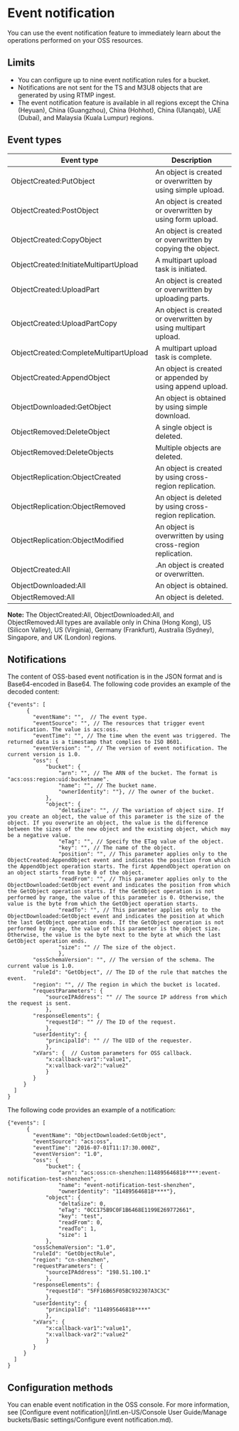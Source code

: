 # Event notification

You can use the event notification feature to immediately learn about the operations performed on your OSS resources.

## Limits

-   You can configure up to nine event notification rules for a bucket.
-   Notifications are not sent for the TS and M3U8 objects that are generated by using RTMP ingest.
-   The event notification feature is available in all regions except the China \(Heyuan\), China \(Guangzhou\), China \(Hohhot\), China \(Ulanqab\), UAE \(Dubai\), and Malaysia \(Kuala Lumpur\) regions.

## Event types

|Event type|Description|
|----------|-----------|
|ObjectCreated:PutObject|An object is created or overwritten by using simple upload.|
|ObjectCreated:PostObject|An object is created or overwritten by using form upload.|
|ObjectCreated:CopyObject|An object is created or overwritten by copying the object.|
|ObjectCreated:InitiateMultipartUpload|A multipart upload task is initiated.|
|ObjectCreated:UploadPart|An object is created or overwritten by uploading parts.|
|ObjectCreated:UploadPartCopy|An object is created or overwritten by using multipart upload.|
|ObjectCreated:CompleteMultipartUpload|A multipart upload task is complete.|
|ObjectCreated:AppendObject|An object is created or appended by using append upload.|
|ObjectDownloaded:GetObject|An object is obtained by using simple download.|
|ObjectRemoved:DeleteObject|A single object is deleted.|
|ObjectRemoved:DeleteObjects|Multiple objects are deleted.|
|ObjectReplication:ObjectCreated|An object is created by using cross-region replication.|
|ObjectReplication:ObjectRemoved|An object is deleted by using cross-region replication.|
|ObjectReplication:ObjectModified|An object is overwritten by using cross-region replication.|
|ObjectCreated:All|.An object is created or overwritten.|
|ObjectDownloaded:All|An object is obtained.|
|ObjectRemoved:All|An object is deleted.|

**Note:** The ObjectCreated:All, ObjectDownloaded:All, and ObjectRemoved:All types are available only in China \(Hong Kong\), US \(Silicon Valley\), US \(Virginia\), Germany \(Frankfurt\), Australia \(Sydney\), Singapore, and UK \(London\) regions.

## Notifications

The content of OSS-based event notification is in the JSON format and is Base64-encoded in Base64. The following code provides an example of the decoded content:

```
{"events": [
      {
        "eventName": "",  // The event type.
        "eventSource": "", // The resources that trigger event notification. The value is acs:oss.
        "eventTime": "", // The time when the event was triggered. The returned data is a timestamp that complies to ISO 8601.
        "eventVersion": "", // The version of event notification. The current version is 1.0.
        "oss": {
            "bucket": {
                "arn": "", // The ARN of the bucket. The format is "acs:oss:region:uid:bucketname".
                "name": "", // The bucket name.
                "ownerIdentity": ""}, // The owner of the bucket.
            }, 
            "object": {
                "deltaSize": "", // The variation of object size. If you create an object, the value of this parameter is the size of the object. If you overwrite an object, the value is the difference between the sizes of the new object and the existing object, which may be a negative value.
                "eTag": "", // Specify the ETag value of the object.
                "key": "", // The name of the object.
                "position": "", // This parameter applies only to the ObjectCreated:AppendObject event and indicates the position from which the AppendObject operation starts. The first AppendObject operation on an object starts from byte 0 of the object.
                "readFrom": "", // This parameter applies only to the ObjectDownloaded:GetObject event and indicates the position from which the GetObject operation starts. If the GetObject operation is not performed by range, the value of this parameter is 0. Otherwise, the value is the byte from which the GetObject operation starts.
                "readTo": "", // This parameter applies only to the ObjectDownloaded:GetObject event and indicates the position at which the last GetObject operation ends. If the GetObject operation is not performed by range, the value of this parameter is the object size. Otherwise, the value is the byte next to the byte at which the last GetObject operation ends.
                "size": "" // The size of the object.
                }, 
        "ossSchemaVersion": "", // The version of the schema. The current value is 1.0.
        "ruleId": "GetObject", // The ID of the rule that matches the event.
        "region": "", // The region in which the bucket is located.
        "requestParameters": {
            "sourceIPAddress": "" // The source IP address from which the request is sent.
            }, 
        "responseElements": {
            "requestId": "" // The ID of the request.
            }, 
        "userIdentity": {
            "principalId": "" // The UID of the requester.
            }, 
        "xVars": {  // Custom parameters for OSS callback.
            "x:callback-var1":"value1",
            "x:vallback-var2":"value2"
            }
        }        
     }
  ]
}
```

The following code provides an example of a notification:

```
{"events": [
      {
        "eventName": "ObjectDownloaded:GetObject",
        "eventSource": "acs:oss",
        "eventTime": "2016-07-01T11:17:30.000Z",
        "eventVersion": "1.0",
        "oss": {
            "bucket": {
                "arn": "acs:oss:cn-shenzhen:114895646818****:event-notification-test-shenzhen",
                "name": "event-notification-test-shenzhen",
                "ownerIdentity": "114895646818****"},
            "object": {
                "deltaSize": 0,
                "eTag": "0CC175B9C0F1B6468E1199E269772661",
                "key": "test",
                "readFrom": 0,
                "readTo": 1,
                "size": 1
            },
        "ossSchemaVersion": "1.0",
        "ruleId": "GetObjectRule",
        "region": "cn-shenzhen",
        "requestParameters": {
            "sourceIPAddress": "198.51.100.1"
            },
        "responseElements": {
            "requestId": "5FF16B65F05BC932307A3C3C"
            },
        "userIdentity": {
            "principalId": "114895646818****"
            },
        "xVars": {
            "x:callback-var1":"value1",
            "x:vallback-var2":"value2"
            }
        }        
     }
  ]
}
```

## Configuration methods

You can enable event notification in the OSS console. For more information, see [Configure event notification](/intl.en-US/Console User Guide/Manage buckets/Basic settings/Configure event notification.md).

